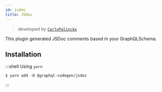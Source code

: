 ```yaml
---
id: jsdoc
title: JSDoc
---
```


> developed by [`CarloPalinckx`](https://github.com/CarloPalinckx) 

This plugin generated JSDoc comments based in your GraphQLSchema.

## Installation

:::shell Using `yarn`

    $ yarn add -D @graphql-codegen/jsdoc

:::

